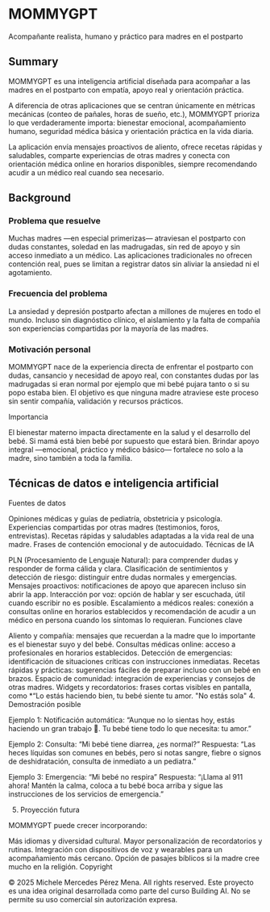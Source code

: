 # MOMMYGPT 

Acompañante realista, humano y práctico para madres en el postparto

## Summary

MOMMYGPT es una inteligencia artificial diseñada para acompañar a las madres en el postparto con empatía, apoyo real y orientación práctica.

A diferencia de otras aplicaciones que se centran únicamente en métricas mecánicas (conteo de pañales, horas de sueño, etc.), MOMMYGPT prioriza lo que verdaderamente importa: bienestar emocional, acompañamiento humano, seguridad médica básica y orientación práctica en la vida diaria.

La aplicación envía mensajes proactivos de aliento, ofrece recetas rápidas y saludables, comparte experiencias de otras madres y conecta con orientación médica online en horarios disponibles, siempre recomendando acudir a un médico real cuando sea necesario.

## Background

### Problema que resuelve

Muchas madres —en especial primerizas— atraviesan el postparto con dudas constantes, soledad en las madrugadas, sin red de apoyo y sin acceso inmediato a un médico. Las aplicaciones tradicionales no ofrecen contención real, pues se limitan a registrar datos sin aliviar la ansiedad ni el agotamiento.

### Frecuencia del problema

La ansiedad y depresión postparto afectan a millones de mujeres en todo el mundo. Incluso sin diagnóstico clínico, el aislamiento y la falta de compañía son experiencias compartidas por la mayoría de las madres.

### Motivación personal

MOMMYGPT nace de la experiencia directa de enfrentar el postparto con dudas, cansancio y necesidad de apoyo real, con constantes dudas por las madrugadas si eran normal por ejemplo que mi bebé pujara tanto o si su popo estaba bien. El objetivo es que ninguna madre atraviese este proceso sin sentir compañía, validación y recursos prácticos.

Importancia

El bienestar materno impacta directamente en la salud y el desarrollo del bebé. Si mamá está bien bebé por supuesto que estará bien. Brindar apoyo integral —emocional, práctico y médico básico— fortalece no solo a la madre, sino también a toda la familia.

## Técnicas de datos e inteligencia artificial

Fuentes de datos

Opiniones médicas y guías de pediatría, obstetricia y psicología.
Experiencias compartidas por otras madres (testimonios, foros, entrevistas).
Recetas rápidas y saludables adaptadas a la vida real de una madre.
Frases de contención emocional y de autocuidado.
Técnicas de IA

PLN (Procesamiento de Lenguaje Natural): para comprender dudas y responder de forma cálida y clara.
Clasificación de sentimientos y detección de riesgo: distinguir entre dudas normales y emergencias.
Mensajes proactivos: notificaciones de apoyo que aparecen incluso sin abrir la app.
Interacción por voz: opción de hablar y ser escuchada, útil cuando escribir no es posible.
Escalamiento a médicos reales: conexión a consultas online en horarios establecidos y recomendación de acudir a un médico en persona cuando los síntomas lo requieran.
Funciones clave

Aliento y compañía: mensajes que recuerdan a la madre que lo importante es el bienestar suyo y del bebé.
Consultas médicas online: acceso a profesionales en horarios establecidos.
Detección de emergencias: identificación de situaciones críticas con instrucciones inmediatas.
Recetas rápidas y prácticas: sugerencias fáciles de preparar incluso con un bebé en brazos.
Espacio de comunidad: integración de experiencias y consejos de otras madres.
Widgets y recordatorios: frases cortas visibles en pantalla, como *“Lo estás haciendo bien, tu bebé siente tu amor. "No estás sola"
4. Demostración posible

Ejemplo 1:
Notificación automática:
“Aunque no lo sientas hoy, estás haciendo un gran trabajo 💙. Tu bebé tiene todo lo que necesita: tu amor.”

Ejemplo 2:
Consulta: “Mi bebé tiene diarrea, ¿es normal?”
Respuesta: “Las heces líquidas son comunes en bebés, pero si notas sangre, fiebre o signos de deshidratación, consulta de inmediato a un pediatra.”

Ejemplo 3:
Emergencia: “Mi bebé no respira”
Respuesta: “¡Llama al 911 ahora! Mantén la calma, coloca a tu bebé boca arriba y sigue las instrucciones de los servicios de emergencia.”

5. Proyección futura

MOMMYGPT puede crecer incorporando:

Más idiomas y diversidad cultural.
Mayor personalización de recordatorios y rutinas.
Integración con dispositivos de voz y wearables para un acompañamiento más cercano.
Opción de pasajes bíblicos si la madre cree mucho en la religión.
Copyright

© 2025 Michele Mercedes Pérez Mena. All rights reserved.
Este proyecto es una idea original desarrollada como parte del curso Building AI.
No se permite su uso comercial sin autorización expresa.
